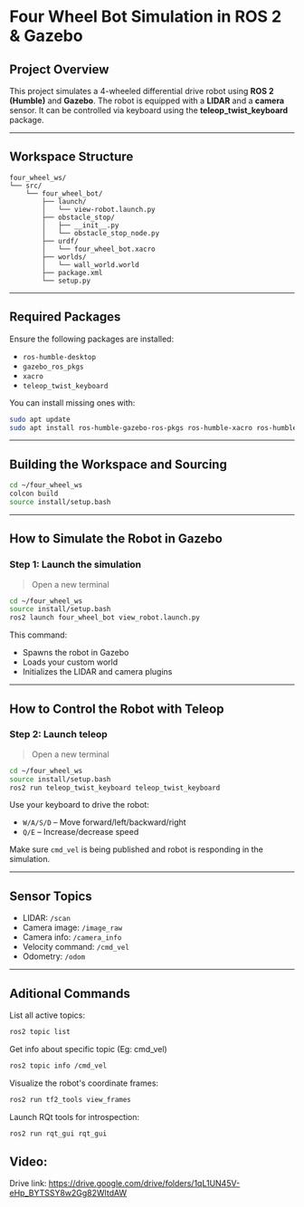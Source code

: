 # Four Wheel Bot Simulation in ROS 2 & Gazebo

## Project Overview

This project simulates a 4-wheeled differential drive robot using **ROS 2 (Humble)** and **Gazebo**. The robot is equipped with a **LIDAR** and a **camera** sensor. It can be controlled via keyboard using the **teleop_twist_keyboard** package. 

---

## Workspace Structure

```
four_wheel_ws/
└── src/
    └── four_wheel_bot/
        ├── launch/
        │   └── view-robot.launch.py          
        ├── obstacle_stop/
        │   ├── __init__.py
        │   └── obstacle_stop_node.py         
        ├── urdf/
        │   └── four_wheel_bot.xacro          
        ├── worlds/
        │   └── wall_world.world              
        ├── package.xml
        └── setup.py
```

---

## Required Packages

Ensure the following packages are installed:
- `ros-humble-desktop`
- `gazebo_ros_pkgs`
- `xacro`
- `teleop_twist_keyboard`

You can install missing ones with:

```bash
sudo apt update
sudo apt install ros-humble-gazebo-ros-pkgs ros-humble-xacro ros-humble-teleop-twist-keyboard
```

---

## Building the Workspace and Sourcing 

```bash
cd ~/four_wheel_ws
colcon build
source install/setup.bash
```

---

## How to Simulate the Robot in Gazebo

### Step 1: Launch the simulation

> Open a new terminal

```bash
cd ~/four_wheel_ws
source install/setup.bash
ros2 launch four_wheel_bot view_robot.launch.py
```

This command:
- Spawns the robot in Gazebo
- Loads your custom world
- Initializes the LIDAR and camera plugins

---

## How to Control the Robot with Teleop

### Step 2: Launch teleop

> Open a new terminal

```bash
cd ~/four_wheel_ws
source install/setup.bash
ros2 run teleop_twist_keyboard teleop_twist_keyboard 
```

Use your keyboard to drive the robot:
- `W/A/S/D` – Move forward/left/backward/right
- `Q/E` – Increase/decrease speed

Make sure `cmd_vel` is being published and robot is responding in the simulation.

---

## Sensor Topics

- LIDAR: `/scan`
- Camera image: `/image_raw`
- Camera info: `/camera_info`
- Velocity command: `/cmd_vel`
- Odometry: `/odom`

---

## Aditional Commands

List all active topics:

```bash
ros2 topic list
```

Get info about specific topic (Eg: cmd_vel)

```bash
ros2 topic info /cmd_vel
```

Visualize the robot's coordinate frames:

```bash
ros2 run tf2_tools view_frames
```

Launch RQt tools for introspection:

```bash
ros2 run rqt_gui rqt_gui
```

## Video:

Drive link: https://drive.google.com/drive/folders/1qL1UN45V-eHp_BYTSSY8w2Gg82WltdAW


